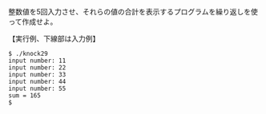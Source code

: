 整数値を5回入力させ、それらの値の合計を表示するプログラムを繰り返しを使って作成せよ。

【実行例、下線部は入力例】

```
$ ./knock29
input number: 11
input number: 22
input number: 33
input number: 44
input number: 55
sum = 165
$
```
